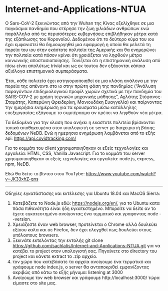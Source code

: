 # Internet-and-Applications-NTUA
Ο Sars-CoV-2 ξεκινώντας από την Wuhan της Κίνας εξελίχθηκε σε μια παγκόσμια πανδημία που στέρησε την ζωη χιλιάδων ανθρώπων ενώ παράλληλα από τις περισσότερες κυβερνήσεις επιβλήθηκαν μέτρα κατά της εξάπλωσης του Κορονοϊού.
Δεδομένου ότι το δεύτερο κύμα του ιου έχει εμφανιστεί θα δημιουργηθεί μια εφαρμογή η οποία θα μελετά τη πορεία του ιου στην εκάστοτε πολιτεία της Αμερικής και θα ενημερώνει την πολιτεία κατά πόσον κρίνει ότι χρειάζεται να ληφθούν μέτρα κοινωνικής αποστασιοποίησης. Τονίζεται ότι η επιστημονική ανάλυση από πίσω είναι απολύτως trivial και ως εκ τουτου δεν εξάγονται κάποια αξιόλογα επιστημονικά συμπεράσματα.

Έτσι, κάθε πολιτεία έχει κατηγοριοποιηθεί σε μια κλάση ανάλογα με την πορεία της απέναντι στο ιο στην πρώτη φάση της πανδημίας (“Ανάλυση παραγόντων επιδημιολογικού προφίλ χωρών σχετικά με την πανδημία του SARS-COV-2 με χρήση τεχνικών μηχανικής μάθησης”, Αχλάτης Στέφανος-Σταμάτης, Καπερώνη Φρειδερίκη, Μανιουδάκη Ευαγγελία) και παίρνοντας την ημερήσια ενημέρωση για τα κρουσματα μέσω κατάλληλης επεξεργασίας εξάγουμε το συμπέρασμα αν πρέπει να ληφθούν νέα μέτρα.

Τα δεδομένα για την κλαση που ανήκει η εκαστοτε πολιτεία βρίσκονται τοπικά αποθηκευμένα στον υπολογιστή σε server με διαχειριστή βάσης δεδομένων NeDB.
Ενώ η ημερησια ενημέρωση λαμβάνεται από το εξής api: https://api.covidtracking.com/

Για το κομμάτι του client χρησιμοποιηθηκαν οι εξείς τεχνολογίες και εργαλεία:
HTML, CSS, Vanilla Javascript.
Για το κομμάτι του server χρησιμοποιηθηκαν οι εξείς τεχνολογίες και εργαλεία:
node.js, express, npm, NeDB.

Εδώ θα δείτε το βίντεο στου YouTybe: https://www.youtube.com/watch?v=JK33xhZ-qns

--------------------------------------------------------------------
Οδηγίες εγκατάστασης και εκτέλεσης για Ubuntu 18.04 και MacOS Sierra:
1. Κατεβάζετε το Node.js εδώ: https://nodejs.org/en/, για το Ubuntu κατα πάσα πιθανότητα είναι ήδη εγκατεστημένο. Μπορείτε να δείτε αν το έχετε εγκατεστημένο ανοίγοντας ένα τερματικό και γραφοντας node --version. 
2. Χρειάζεστε έναν web browser, προτείνεται ο Chrome αλλά δουλεύει εξίσου καλα και σε Firefox, δεν έχει ελεγχθεί πως δουλεύει στους υπόλοιπους browsers.
3. Ξεκινάτε εκτελόντας την εντολής git clone https://github.com/sachlatis/Internet-and-Applications-NTUA.git για να κατέβει το project στον υπολογιστή σας. Πηγαίνετε στο directory του project και κάνετε extract το .zip αρχείο.
4. τον χώρο που κατεβάσατε τα αρχεία ανοίγουμε ένα τερματικό και γράφουμε node index.js, ο server θα ανταποκριθεί εμφανίζοντας ακριβώς από κάτω το εξής μήνυμα: listening at 3000
5. Ανοίγουμε τον web browser και γράφουμε http://localhost:3000/ τώρα είμαστε στο site μας.
